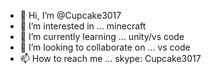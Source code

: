 - 👋 Hi, I’m @Cupcake3017
- 👀 I’m interested in ... minecraft
- 🌱 I’m currently learning ... unity/vs code
- 💞️ I’m looking to collaborate on ... vs code
- 📫 How to reach me ... skype: Cupcake3017

<!---
Cupcake3017/Cupcake3017 is a ✨ special ✨ repository because its `README.md` (this file) appears on your GitHub profile.
You can click the Preview link to take a look at your changes.
--->
